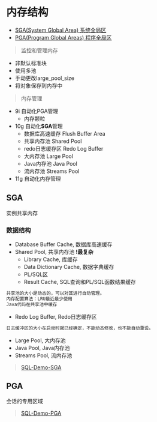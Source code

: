 # 内存结构

- [SGA(System Global Area) 系统全局区](#sga)
- [PGA(Program Global Areas) 程序全局区](#pga)

> 监控和管理内存

- ⾮默认标准块
- 使⽤多池
- ⼿动更改large_pool_size
- 将对象保存到内存中

> 内存管理

- 9i 自动化PGA管理
  - 内存颗粒
- 10g 自动化**SGA**管理
  - 数据库高速缓存 Flush Buffer Area
  - 共享内存池 Shared Pool
  - redo日志缓存区 Redo Log Buffer
  - 大内存池 Large Pool
  - Java内存池 Java Pool
  - 流内存池 Streams Pool
- 11g 自动化内存管理

## SGA

实例共享内存

### 数据结构

- Database Buffer Cache, 数据库高速缓存
- Shared Pool, 共享内存池 **!最复杂**
  - Library Cache, 库缓存
  - Data Dictionary Cache, 数据字典缓存
  - PL/SQL区
  - Result Cache, SQL查询和PL/SQL函数结果缓存
```html
共享池的大小是动态的，可以对其进行自动管理。
内存配置算法：LRU最近最少使用
Java代码在共享池中缓存
```
- Redo Log Buffer, Redo日志缓存区
```html
日志缓冲区的大小在启动时就已经确定，不能动态修改，也不能自动重设。
```
- Large Pool, 大内存池
- Java Pool, Java内存池
- Streams Pool, 流内存池

> [SQL-Demo-SGA](../../sql_demo/mgmt/memory/mem_sga.sql)

## PGA


会话的专用区域


> [SQL-Demo-PGA](../../sql_demo/mgmt/memory/mem_pga.sql)


